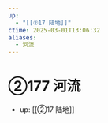 ```yaml
---
up:
  - "[[②17 陆地]]"
ctime: 2025-03-01T13:06:32
aliases:
  - 河流
---
```


# ②177 河流

- up: [[②17 陆地]]
